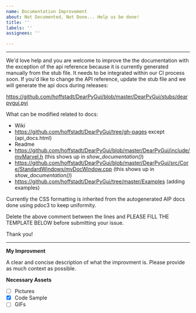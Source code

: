 ```yaml
---
name: Documentation Improvement
about: Not Documented, Not Done... Help us be done!
title: ''
labels: ''
assignees: ''

---
```


---
We'd love help and you are welcome to improve the the documentation with the exception of the api reference because 
it is currently generated manually from the stub file. It needs to be integrated within our CI process soon. 
If you'd like to change the API reference, update the stub file and we will generate the api docs during releases:

https://github.com/hoffstadt/DearPyGui/blob/master/DearPyGui/stubs/dearpygui.pyi


What can be modified related to docs:
* Wiki
* https://github.com/hoffstadt/DearPyGui/tree/gh-pages except (api_docs.html)
* Readme
* https://github.com/hoffstadt/DearPyGui/blob/master/DearPyGui/include/mvMarvel.h (this shows up in _show_documentation()_)
* https://github.com/hoffstadt/DearPyGui/blob/master/DearPyGui/src/Core/StandardWindows/mvDocWindow.cpp (this shows up in _show_documentation()_)
* https://github.com/hoffstadt/DearPyGui/tree/master/Examples (adding examples)

Currently the CSS formatting is inherited from the autogenerated AIP docs done using pdoc3 to keep uniformity.

Delete the above comment between the lines and PLEASE FILL THE TEMPLATE BELOW before submitting your issue.

Thank you!

----

**My Improvment**

A clear and concise description of what the improvment is. Please provide as much context as possible.

**Necessary Assets**

- [ ] Pictures
- [x] Code Sample
- [ ] GIFs
